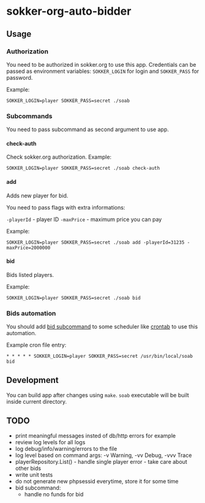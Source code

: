 # sokker-org-auto-bidder

## Usage

### Authorization

You need to be authorized in sokker.org to use this app. Credentials can be passed as environment variables: `SOKKER_LOGIN` for login and `SOKKER_PASS` for password.

Example:

```
SOKKER_LOGIN=player SOKKER_PASS=secret ./soab
```

### Subcommands

You need to pass subcommand as second argument to use app.

#### check-auth

Check sokker.org authorization. Example:

```
SOKKER_LOGIN=player SOKKER_PASS=secret ./soab check-auth
```

#### add

Adds new player for bid.

You need to pass flags with extra informations:

`-playerId` - player ID
`-maxPrice` - maximum price you can pay

Example:

```
SOKKER_LOGIN=player SOKKER_PASS=secret ./soab add -playerId=31235 -maxPrice=2000000
```

#### bid

Bids listed players.

Example:

```
SOKKER_LOGIN=player SOKKER_PASS=secret ./soab bid
```

### Bids automation

You should add [bid subcommand](#bid) to some scheduler like [crontab](https://man7.org/linux/man-pages/man5/crontab.5.html) to use this automation.

Example cron file entry:

```
* * * * * SOKKER_LOGIN=player SOKKER_PASS=secret /usr/bin/local/soab bid
```

## Development

You can build app after changes using `make`. `soab` executable will be built inside current directory.

## TODO

- print meaningful messages insted of db/http errors for example
- review log levels for all logs
- log debug/info/warning/errors to the file
- log level based on command args: -v Warning, -vv Debug, -vvv Trace
- playerRepository.List() - handle single player error - take care about other bids
- write unit tests
- do not generate new phpsessid everytime, store it for some time
- bid subcommand:
  - handle no funds for bid
